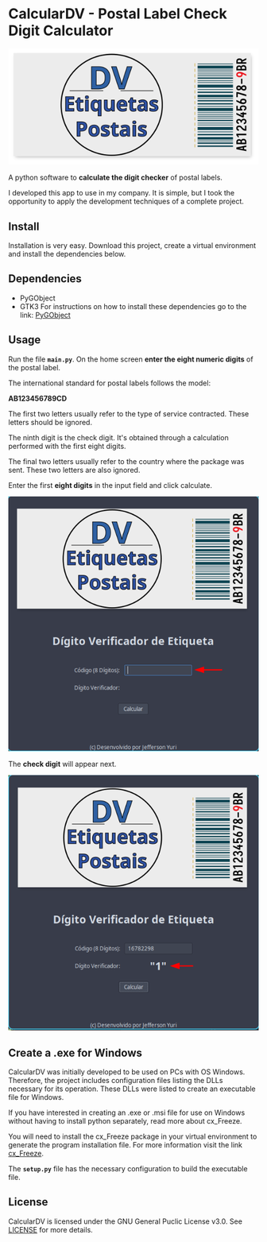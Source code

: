 # CalcularDV - Postal Label Check Digit Calculator

<p align="center"><img src="./static/imagens/logo2.png"></p>

A python software to **calculate the digit checker** of postal labels.

I developed this app to use in my company. It is simple, but I took the opportunity to apply the development techniques of a complete project.

## Install

Installation is very easy. Download this project, create a virtual environment and install the dependencies below.

## Dependencies

- PyGObject
- GTK3
  For instructions on how to install these dependencies go to the link: [PyGObject](https://pygobject.readthedocs.io/en/latest/getting_started.html)

## Usage

Run the file **`main.py`**. On the home screen **enter the eight numeric digits** of the postal label.

The international standard for postal labels follows the model:

**AB123456789CD**

The first two letters usually refer to the type of service contracted. These letters should be ignored.

The ninth digit is the check digit. It's obtained through a calculation performed with the first eight digits.

The final two letters usually refer to the country where the package was sent. These two letters are also ignored.

Enter the first **eight digits** in the input field and click calculate.

<p align="center"><img src="./static/imagens/example_1.png"></p>

The **check digit** will appear next.

<p align="center"><img src="./static/imagens/example_2.png"></p>

## Create a .exe for Windows

CalcularDV was initially developed to be used on PCs with OS Windows. Therefore, the project includes configuration files listing the DLLs necessary for its operation. These DLLs were listed to create an executable file for Windows.

If you have interested in creating an .exe or .msi file for use on Windows without having to install python separately, read more about cx_Freeze.

You will need to install the cx_Freeze package in your virtual environment to generate the program installation file. For more information visit the link [cx_Freeze](https://cx-freeze.readthedocs.io/en/latest/).

The **`setup.py`** file has the necessary configuration to build the executable file.

## License

CalcularDV is licensed under the GNU General Puclic License v3.0. See [LICENSE](https://github.com/jeffyuri7/calcularDV/blob/main/LICENSE) for more details.
